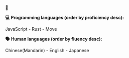 👋


**💻 Programming languages (order by proficiency desc):**

JavaScript - Rust - Move

**🗣️ Human languages (order by fluency desc):**

Chinese(Mandarin) - English - Japanese
